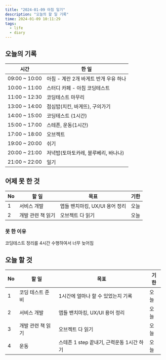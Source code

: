 ```yaml
---
title: "2024-01-09 아침 일기"
description: "오늘의 할 일 기록"
time: 2024-01-09 10:11:29
tags:
  - life
  - diary
---
```


## 오늘의 기록

| 시간          | 한 일                                 |
| ------------- | ------------------------------------- |
| 09:00 ~ 10:00 | 아침 - 계란 2개 바게트 반개 우유 하나 |
| 10:00 ~ 11:00 | 스터디 카페 - 아침 코딩테스트         |
| 11:00 ~ 12:30 | 코딩테스트 마무리                     |
| 13:00 ~ 14:00 | 점심밥(치킨, 바게뜨), 구의가기        |
| 14:00 ~ 15:00 | 코딩테스트 (1시간)                    |
| 15:00 ~ 17:00 | 스테픈, 운동(1시간)                   |
| 17:00 ~ 18:00 | 오브젝트                              |
| 19:00 ~ 20:00 | 쉬기                                  |
| 20:00 ~ 21:00 | 저녁밥(토마토카레, 블루베리, 바나나)  |
| 21:00 ~ 22:00 | 일기 |

## 어제 못 한 것

| No  | 할 일             | 목표                           | 기한 |
| --- | ----------------- | ------------------------------ | ---- |
| 1   | 서비스 개발       | 앱들 밴치마킹, UX/UI 용어 정리 | 오늘 |
| 2   | 개발 관련 책 읽기 | 오브젝트 다 읽기               | 오늘 |

### 못 한 이유

코딩테스트 정리를 4시간 수행하여서 너무 늦어짐

## 오늘 할 것

| No  | 할 일             | 목표                                      | 기한 |
| --- | ----------------- | ----------------------------------------- | ---- |
| 1   | 코딩 테스트 준비  | 1시간에 얼마나 할 수 있었는지 기록        | 오늘 |
| 2   | 서비스 개발       | 앱들 밴치마킹, UX/UI 용어 정리            | 오늘 |
| 3   | 개발 관련 책 읽기 | 오브젝트 다 읽기                          | 오늘 |
| 4   | 운동              | 스테픈 1 step 끝내기, 근력운동 1시간 하기 | 오늘 |